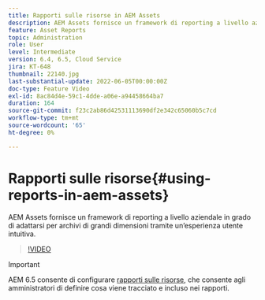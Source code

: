 ```yaml
---
title: Rapporti sulle risorse in AEM Assets
description: AEM Assets fornisce un framework di reporting a livello aziendale in grado di adattarsi per archivi di grandi dimensioni tramite un’esperienza utente intuitiva.
feature: Asset Reports
topic: Administration
role: User
level: Intermediate
version: 6.4, 6.5, Cloud Service
jira: KT-648
thumbnail: 22140.jpg
last-substantial-update: 2022-06-05T00:00:00Z
doc-type: Feature Video
exl-id: 8ac84d4e-59c1-4dde-a06e-a94458664ba7
duration: 164
source-git-commit: f23c2ab86d42531113690df2e342c65060b5c7cd
workflow-type: tm+mt
source-wordcount: '65'
ht-degree: 0%

---
```


# Rapporti sulle risorse{#using-reports-in-aem-assets}

AEM Assets fornisce un framework di reporting a livello aziendale in grado di adattarsi per archivi di grandi dimensioni tramite un’esperienza utente intuitiva.

>[!VIDEO](https://video.tv.adobe.com/v/22140?quality=12&learn=on)


>[!IMPORTANT]
>
>AEM 6.5 consente di configurare [rapporti sulle risorse](https://experienceleague.adobe.com/docs/experience-manager-65/assets/administer/asset-reports.html#prerequisite-for-reporting), che consente agli amministratori di definire cosa viene tracciato e incluso nei rapporti.
